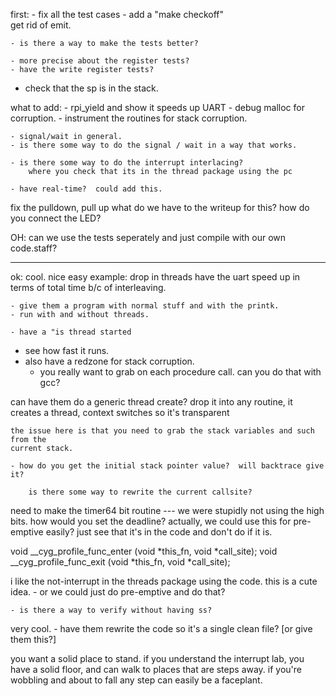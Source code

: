first:
    - fix all the test cases
    - add a "make checkoff"   
        get rid of emit.

    - is there a way to make the tests better?

    - more precise about the register tests?
    - have the write register tests?

+ check that the sp is in the stack.

what to add:
    - rpi_yield and show it speeds up UART
    - debug malloc for corruption.
    - instrument the routines for stack corruption.



    - signal/wait in general.
    - is there some way to do the signal / wait in a way that works.

    - is there some way to do the interrupt interlacing?
        where you check that its in the thread package using the pc

    - have real-time?  could add this.

fix the pulldown, pull up
    what do we have to the writeup for this?  how do you connect the LED?


OH:
    can we use the tests seperately and just compile with our own code.staff?

------------------------------------------------------------------------------------
ok: cool.  nice easy example:
    drop in threads
    have the uart speed up in terms of total time b/c of interleaving.

    - give them a program with normal stuff and with the printk.
    - run with and without threads.

    - have a "is thread started

- see how fast it runs.
- also have a redzone for stack corruption.
    - you really want to grab on each procedure call.  can you do that with
    gcc?


can have them do a generic thread create?  drop it into any routine,
it creates a thread, context switches so it's transparent 

    the issue here is that you need to grab the stack variables and such from the
    current stack.

    - how do you get the initial stack pointer value?  will backtrace give it?

        is there some way to rewrite the current callsite?


need to make the timer64 bit routine --- we were stupidly not using the high 
bits.   how would you set the deadline?  actually, we could use this for 
pre-emptive easily?  just see that it's in the code and don't do if it is.

  void __cyg_profile_func_enter (void *this_fn, void *call_site);
  void __cyg_profile_func_exit  (void *this_fn, void *call_site);

i like the not-interrupt in the threads package using the code.  this is 
a cute idea.
    - or we could just do pre-emptive and do that?

    - is there a way to verify without having ss?

very cool.
    - have them rewrite the code so it's a single clean file?  [or give them 
      this?]

you want a solid place to stand.  if you understand the interrupt lab, you
have a solid floor, and can walk to places that are steps away.  if you're
wobbling and about to fall any step can easily be a faceplant.
